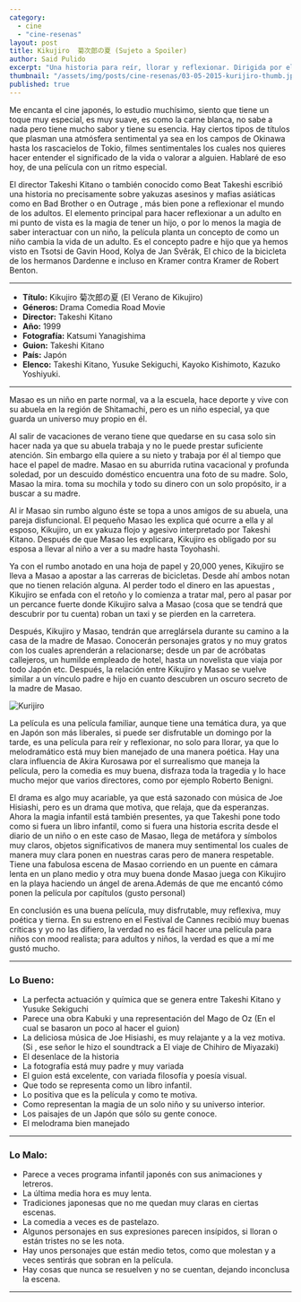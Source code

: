 ```yaml
---
category: 
  - cine
  - "cine-resenas"
layout: post
title: Kikujiro  菊次郎の夏 (Sujeto a Spoiler)
author: Said Pulido
excerpt: "Una historia para reír, llorar y reflexionar. Dirigida por el japonés Takeshi Kitano"
thumbnail: "/assets/img/posts/cine-resenas/03-05-2015-kurijiro-thumb.jpg"
published: true
---
```


Me encanta el cine japonés, lo estudio muchísimo, siento que tiene un toque muy especial, es muy suave, es como la carne blanca, no sabe a nada pero tiene mucho sabor y tiene su esencia. Hay ciertos tipos de títulos que plasman una atmósfera sentimental ya sea en los campos de Okinawa hasta los rascacielos de Tokio, filmes sentimentales los cuales nos quieres hacer entender el significado de la vida o valorar a alguien. Hablaré de eso hoy, de una película con un ritmo especial. 

El director Takeshi Kitano o también conocido como Beat Takeshi escribió una historia no precisamente sobre yakuzas asesinos y mafias asiáticas como en Bad Brother o en Outrage , más bien pone a reflexionar el mundo de los adultos. El elemento principal para hacer reflexionar  a un adulto en mi punto de vista es la magia de tener un hijo, o por lo menos la magia de saber interactuar con un niño, la película planta un concepto  de como un niño cambia la vida de un adulto. Es el concepto padre e hijo que ya hemos visto en Tsotsi de Gavin Hood, Kolya de Jan Svěrák, El chico de la bicicleta de los hermanos Dardenne e incluso en Kramer contra Kramer de Robert Benton.

<hr>

- **Título:** Kikujiro  菊次郎の夏 (El Verano de Kikujiro)
- **Géneros:** Drama Comedia Road Movie
- **Director:** Takeshi Kitano
- **Año:** 1999
- **Fotografía:** Katsumi Yanagishima
- **Guion:** 	Takeshi Kitano
- **País:** Japón 
- **Elenco:** 	Takeshi Kitano, Yusuke Sekiguchi, Kayoko Kishimoto, Kazuko Yoshiyuki.

<hr>

Masao es un niño en parte normal, va a la escuela, hace deporte y vive con su abuela en la región de Shitamachi, pero es un niño especial, ya que guarda un universo muy propio en él.

Al salir de vacaciones de verano tiene que quedarse en su casa solo sin hacer nada ya que su abuela trabaja y no le puede prestar suficiente atención. Sin embargo ella quiere a su nieto y trabaja por él al tiempo que hace el papel de madre. Masao en su aburrida rutina vacacional y profunda soledad, por un descuido doméstico encuentra una foto de su madre. Solo, Masao la mira. toma su mochila y todo su dinero con un solo propósito, ir a buscar a su madre.

Al ir Masao sin rumbo alguno éste se topa a unos amigos de su abuela, una pareja disfuncional. El pequeño Masao les explica qué ocurre a ella y al esposo, Kikujiro, un ex yakuza flojo y agesivo interpretado por Takeshi Kitano. Después de que Masao les explicara, Kikujiro es obligado por su esposa a llevar al niño a ver a su madre hasta Toyohashi.

Ya con el rumbo anotado en una hoja de papel y 20,000 yenes, Kikujiro se lleva a Masao a apostar a las carreras de bicicletas. Desde ahí ambos notan que no tienen relación alguna. Al perder todo el dinero en las apuestas , Kikujiro se enfada con el retoño y lo comienza a tratar mal, pero al pasar por un percance fuerte donde Kikujiro salva a Masao (cosa que se tendrá que descubrir por tu cuenta) roban un taxi y se pierden en la carretera.

Después, Kikujiro y Masao, tendrán que arreglársela durante su camino a la casa de la madre de Masao. Conocerán personajes gratos y no muy gratos con los cuales aprenderán a relacionarse; desde un par de acróbatas callejeros, un humilde empleado de hotel, hasta un novelista que viaja por todo Japón etc. Después, la relación entre Kikujiro y Masao se vuelve similar a un vínculo padre e hijo en cuanto descubren un oscuro secreto de la madre de Masao.

![Kurijiro](/assets/img/posts/cine-resenas/03-05-2015-kurijiro-thumb.jpg)

La película es una película familiar, aunque tiene una temática dura, ya que en Japón son más liberales, si puede ser disfrutable un domingo por la tarde, es una película para reír y reflexionar, no solo para llorar, ya que lo melodramático está muy bien manejado de una manera poética. Hay una clara influencia de Akira Kurosawa  por el surrealismo que maneja la película, pero la comedia es muy buena, disfraza toda la tragedia y lo hace mucho mejor que varios directores, como por ejemplo Roberto Benigni.

El drama es algo muy acariable, ya que está sazonado con música de Joe Hisiashi, pero es un drama que motiva, que relaja, que da esperanzas. Ahora la magia infantil está también presentes, ya que Takeshi pone todo como si fuera un libro infantil, como si fuera una historia escrita desde el diario de un niño o en este caso de Masao, llega de metáfora y símbolos muy claros, objetos significativos de manera muy sentimental los cuales de manera muy clara ponen en nuestras caras pero de manera respetable. Tiene una fabulosa escena de Masao corriendo en un puente  en cámara lenta en un plano medio y otra muy buena donde Masao juega con Kikujiro en la playa haciendo un ángel de arena.Además de que me encantó cómo ponen la película por capítulos (gusto personal)

En conclusión es una buena película, muy disfrutable, muy reflexiva, muy poética y tierna. En su estreno en el Festival de Cannes recibió muy buenas críticas y yo no las difiero, la verdad no es fácil hacer una película para niños con mood realista; para adultos y niños, la verdad es que a mí me gustó mucho.

<hr>

### Lo Bueno: 

* La perfecta actuación y química que se genera entre Takeshi Kitano y Yusuke Sekiguchi
* Parece una obra Kabuki y una representación del Mago de Oz (En el cual se basaron un poco al hacer el guion)
* La deliciosa música de Joe Hisiashi, es muy relajante y a la vez motiva. (Si , ese señor le hizo el soundtrack a El viaje de Chihiro de Miyazaki)
* El desenlace de la historia
* La fotografía está muy padre y muy variada
* El guion está excelente, con variada filosofía y poesía visual.
* Que todo se representa como un libro infantil.
* Lo positiva que es la película y como te motiva.
* Como representan la magia de un solo niño y su universo interior.
* Los paisajes de un Japón que sólo su gente conoce.
* El melodrama bien manejado

<hr>

### Lo Malo:

* Parece a veces programa infantil japonés con sus animaciones y letreros.
* La última media hora es muy lenta.
* Tradiciones japonesas que no me quedan muy claras en ciertas escenas.
* La comedia a veces es de pastelazo. 
* Algunos personajes en sus expresiones parecen insípidos, si lloran o están tristes no se les nota.
* Hay unos personajes que están medio tetos, como que molestan y a veces sentirás que sobran en la película.
* Hay cosas que nunca se resuelven y no se cuentan, dejando inconclusa la escena.

<hr>
